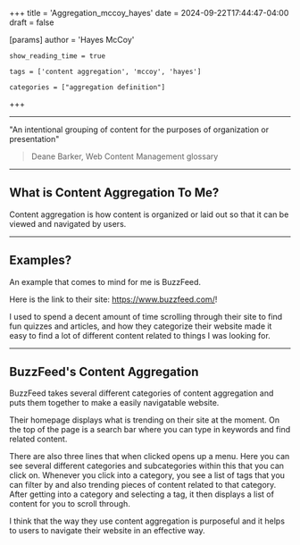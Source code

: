 +++
title = 'Aggregation_mccoy_hayes'
date = 2024-09-22T17:44:47-04:00
draft = false

[params]
	author = 'Hayes McCoy'
	
	show_reading_time = true

	tags = ['content aggregation', 'mccoy', 'hayes']

	categories = ["aggregation definition"]

+++

---

"An intentional grouping of content for the purposes of organization or presentation"
> Deane Barker, Web Content Management glossary

---

## What is Content Aggregation To Me?

Content aggregation is how content is organized or laid out so that it can be
viewed and navigated by users. 

---

## Examples?

An example that comes to mind for me is BuzzFeed.

Here is the link to their site: https://www.buzzfeed.com/!

I used to spend a decent amount of time scrolling through their site
to find fun quizzes and articles, and how they categorize their website made
it easy to find a lot of different content related to things I was looking for. 

---

## BuzzFeed's Content Aggregation

BuzzFeed takes several different categories of content aggregation and puts them
together to make a easily navigatable website.

Their homepage displays what is trending on their site at
the moment. On the top of the page is a search bar where you can type in keywords and find related content.

There are also three lines that when clicked opens up a menu. Here you can see
several different categories and subcategories within this that you can click on. Whenever you click into a category, you see a list of tags that you can filter by
and also trending pieces of content related to that category. After getting into a category and selecting a tag, it then displays a list of content for you to 
scroll through.

I think that the way they use content aggregation is purposeful and it helps
to users to navigate their website in an effective way. 

